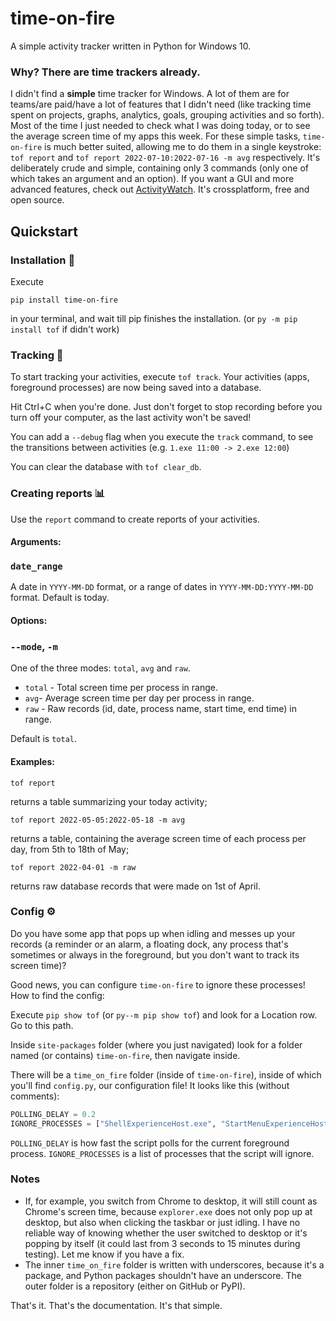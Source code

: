 # time-on-fire
A simple activity tracker written in Python for Windows 10.

### Why? There are time trackers already.
I didn\'t find a **simple** time tracker for Windows. A lot of them are for teams/are paid/have a lot of features that I didn\'t need (like tracking time spent on projects, graphs, analytics, goals, grouping activities and so forth). Most of the time I just needed to check what I was doing today, or to see the average screen time of my apps this week. For these simple tasks, `time-on-fire` is much better suited, allowing me to do them in a single keystroke: `tof report` and `tof report 2022-07-10:2022-07-16 -m avg` respectively. It\'s deliberately crude and simple, containing only 3 commands (only one of which takes an argument and an option). If you want a GUI and more advanced features, check out [ActivityWatch](https://activitywatch.net/ "ActivityWatch"). It\'s crossplatform, free and open source.


## Quickstart
### Installation 💾
Execute
```
pip install time-on-fire
```
in your terminal, and wait till pip finishes the installation. (or `py -m pip install tof` if didn\'t work)

### Tracking 🔎
To start tracking your activities, execute `tof track`. Your activities (apps, foreground processes) are now being saved into a database.

Hit Ctrl+C when you\'re done. Just don\'t forget to stop recording before you turn off your computer, as the last activity won\'t be saved!

You can add a `--debug` flag when you execute the `track` command, to see the transitions between activities (e.g. `1.exe 11:00 -> 2.exe 12:00`)

You can clear the database with `tof clear_db`.
### Creating reports 📊
Use the `report` command to create reports of your activities.
#### Arguments:
### `date_range`
A date in `YYYY-MM-DD` format, or a range of dates in `YYYY-MM-DD:YYYY-MM-DD`  format.  Default is today.  

#### Options:
### `--mode`, `-m`
One of the three modes: `total`, `avg` and `raw`.
- `total` - Total screen time per process in range.
- `avg`- Average screen time per day per process in range.
- `raw` - Raw records (id, date, process name, start time, end time) in range.

Default is `total`.


#### Examples:
```
tof report
```
returns a table summarizing your today activity;
<br/>
```
tof report 2022-05-05:2022-05-18 -m avg
```
returns a table, containing the average screen time of each process per day, from
5th to 18th of May;
<br/>

```
tof report 2022-04-01 -m raw
```
returns raw database records that were made on 1st of April.

### Config ⚙️
Do you have some app that pops up when idling and messes up your records (a reminder or an alarm, a floating dock, any process that\'s sometimes or always in the foreground, but you don\'t want to track its screen time)?

Good news, you can configure `time-on-fire` to ignore these processes!
How to find the config:

Execute `pip show tof` (or `py--m pip show tof`) and look for a Location row. Go to this path.

Inside `site-packages` folder (where you just navigated) look for a folder named (or contains) `time-on-fire`, then navigate inside.

There will be a `time_on_fire` folder (inside of `time-on-fire`), inside of which you\'ll find `config.py`, our configuration file!
It looks like this (without comments):
``` python
POLLING_DELAY = 0.2
IGNORE_PROCESSES = ["ShellExperienceHost.exe", "StartMenuExperienceHost.exe", "mbamtray.exe", "SearchApp.exe", "ueli.exe", "explorer.exe", "dwm.exe"]
```
`POLLING_DELAY` is how fast the script polls for the current foreground process.
`IGNORE_PROCESSES` is a list of processes that the script will ignore. 

### Notes
- If, for example, you switch from Chrome to desktop, it will still count as Chrome\'s screen time, because `explorer.exe` does not only pop up at desktop, but also when clicking the taskbar or just idling. I have no reliable way of knowing whether the user switched to desktop or it\'s popping by itself (it could last from 3 seconds to 15 minutes during testing). Let me know if you have a fix.
- The inner `time_on_fire` folder is written with underscores, because it\'s a package, and Python packages shouldn\'t have an underscore. The outer folder is a repository (either on GitHub or PyPI).

That\'s it. That\'s the documentation. It\'s that simple.
